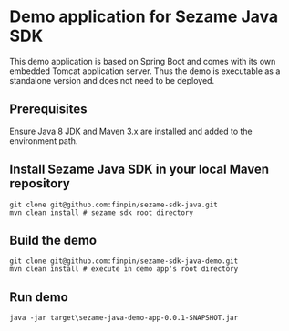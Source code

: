 # Demo application for Sezame Java SDK

This demo application is based on Spring Boot and comes with its own embedded Tomcat application server. Thus the demo is executable as a standalone version and does not need to be deployed.

## Prerequisites

Ensure Java 8 JDK and Maven 3.x are installed and added to the environment path.

## Install Sezame Java SDK in your local Maven repository

    git clone git@github.com:finpin/sezame-sdk-java.git
    mvn clean install # sezame sdk root directory

## Build the demo

    git clone git@github.com:finpin/sezame-sdk-java-demo.git
    mvn clean install # execute in demo app's root directory

## Run demo

    java -jar target\sezame-java-demo-app-0.0.1-SNAPSHOT.jar
